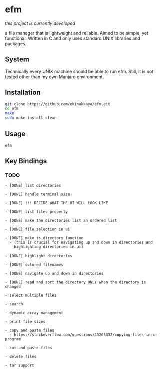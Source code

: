 # efm

*this project is currently developed*

a file manager that is lightweight and reliable. Aimed to be simple, yet functional.
Written in C and only uses standard UNIX libraries and packages.

## System

Technically every UNIX machine should be able to run efm. Still, it is not tested
other than my own Manjaro environment. 

## Installation

```sh
git clone https://github.com/ekinakkaya/efm.git
cd efm
make
sudo make install clean
```

## Usage

```sh
efm
```

## Key Bindings



### TODO
```
- [DONE] list directories

- [DONE] handle terminal size

- [DONE] !!! DECIDE WHAT THE UI WILL LOOK LIKE

- [DONE] list files properly

- [DONE] make the directories list an ordered list

- [DONE] file selection in ui

- [DONE] make is_directory function
  - (this is crucial for navigating up and down in directories and
    highlighting directories in ui)

- [DONE] highlight directories

- [DONE] colored filenames

- [DONE] navigate up and down in directories

- [DONE] read and sort the directory ONLY when the directory is changed

- select multiple files

- search

- dynamic array management

- print file sizes

- copy and paste files
  - https://stackoverflow.com/questions/43265332/copying-files-in-c-program

- cut and paste files

- delete files

- tar support
```
